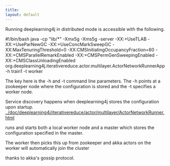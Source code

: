 ```yaml
---
title: 
layout: default
---
```



Running deeplearning4j in distributed mode is accessible with the following.


#!/bin/bash
java -cp "lib/*"   -Xmx5g -Xms5g -server -XX:+UseTLAB   -XX:+UseParNewGC -XX:+UseConcMarkSweepGC -XX:MaxTenuringThreshold=0 -XX:CMSInitiatingOccupancyFraction=60  -XX:+CMSParallelRemarkEnabled -XX:+CMSPermGenSweepingEnabled -XX:+CMSClassUnloadingEnabled org.deeplearning4j.iterativereduce.actor.multilayer.ActorNetworkRunnerApp -h train1 -t worker


The key here is the -h and -t command line parameters. The -h points at a zookeeper node where the configuration is stored and the -t specifies a worker node.

Service discovery happens when deeplearning4j stores the configuration upon startup. [../doc/deeplearning4j/iterativereduce/actor/multilayer/ActorNetworkRunner.html](ActorNetworkRunner)

runs and starts both a local worker node  and a master which stores the configuration specified in the master.

The worker then picks this up from zookeeper and akka actors on the worker will automatically join the cluster

thanks to akka's gossip protocol.